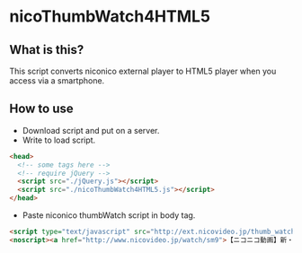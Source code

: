 # nicoThumbWatch4HTML5

## What is this?
This script converts niconico external player to HTML5 player when you access via a smartphone.

## How to use
- Download script and put on a server.
- Write to load script.
```html
<head>
  <!-- some tags here -->
  <!-- require jQuery -->
  <script src="./jQuery.js"></script>
  <script src="./nicoThumbWatch4HTML5.js"></script>
</head>
```
- Paste niconico thumbWatch script in body tag.
```html
<script type="text/javascript" src="http://ext.nicovideo.jp/thumb_watch/sm9"></script>
<noscript><a href="http://www.nicovideo.jp/watch/sm9">【ニコニコ動画】新・豪血寺一族 -煩悩解放 - レッツゴー！陰陽師</a></noscript>
```